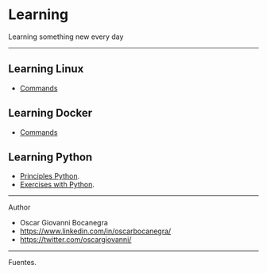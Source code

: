 # Learning
Learning something new every day
___
## Learning Linux

   - [Commands](./linux/README.md) 

## Learning Docker

   - [Commands](./docker/README.md) 

## Learning Python

   - [Principles Python](./python-programming/README.md).
   - [Exercises with Python](./python-programming/examples/README.md).




___
Author
- Oscar Giovanni Bocanegra
- https://www.linkedin.com/in/oscarbocanegra/
- https://twitter.com/oscargiovanni/



___
Fuentes.